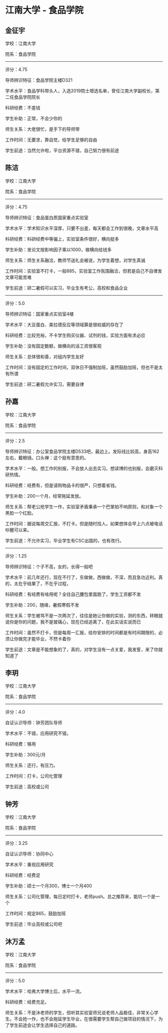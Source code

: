 # 江南大学 - 食品学院

## 金征宇

学校：江南大学

院系：食品学院

* * *

评分：4.75

导师辨识特征：食品学院主楼D321

学术水平：食品学科带头人，入选2019院士增选名单，曾任江南大学副校长，第二任食品学院院长

科研经费：不差钱

学生补助：正常，不会少你的

师生关系：大佬很忙，是手下的导师带

工作时间：无要求，靠自觉，给学生足够的自由

学生前途：当然允许啦，平台资源不错，自己努力很有前途

## 陈洁

学校：江南大学

院系：食品学院

* * *

评分：4.75

导师辨识特征：食品蛋白质国家重点实验室

学术水平：学术知识水平深厚，只要不出差，每天都会工作到很晚，文章水平高

科研经费：科研经费中等偏上，实验室条件很好，横向挺多

学生补助：发论文按影响因子乘以1000，做横向给钱多

师生关系：师生关系融洽，教师节送礼会被说，为学生着想，对学生真诚

工作时间：实验室不打卡，一般885，实验室工作氛围融洽，但若是自己不自律发文章可能苦难

学生前途：研二暑假可以实习，毕业生有考公，高校和食品企业

* * *

评分：5.0

导师辨识特征：国家重点实验室4楼

学术水平：大豆蛋白、美拉德反应等领域算是很权威的存在了

科研经费：比较充裕，不卡学生购买仪器、试剂的钱，实验方面有求必应

学生补助：没有固定数额，做横向的话工资很客观

师生关系：总体很和善，对组内学生友好

工作时间：没有固定的工作时间，双休日不强制加班，虽然鼓励加班，但也不是太有所谓

学生前途：研二暑假允许实习，需要自律

## 孙嘉

学校：江南大学

院系：食品学院

* * *

评分：2.5

导师辨识特征：办公室食品学院主楼D533吧，最边上。发际线比较高，身高162左右，戴眼镜。口头禅：这个挺有意思的。

学术水平：一般。想工作的别报，不会放人出去实习。想读博的也别报，会磨灭科研热情。

科研经费：经费有，但是请购物品卡的很严，只想着省钱。

学生补助：200一个月，经常拖延发放。

师生关系：帮老公抢学生一作，实验室矛盾秉承一个巴掌拍不响原则，和对象一个黑脸一个红脸。

工作时间：据说每周交汇报，不打卡。但是随时找人。如果想体会早上六点被电话吵醒可以来。

学生前途：不允许实习，毕业学生有CSC出国的，也有改行。

* * *

评分：1.25

导师辨识特征：个子不高，女的，长得一般吧

学术水平：前几年还行，现在不行了，东做做，西做做，不深，而且急功近利。真的，太在乎结果了，不在乎过程，

科研经费：有经费有啥用呢？全往自己腰包里面跑了，学生工资都不发

学生补助：200，随缘，暑假寒假不发

师生关系：学生被骂不是一次两次了，往往是她让你做的实验，测的东西，转眼就说你是你的问题，我不是玻璃心，现在已经逃离了，在此实话实说而已

工作时间：虽然不打卡，但是每周一汇报，给你安排的时间都是有时间期限的，必须让你做完才能毕业，不然卡着你

学生前途：文章是不能想象的了，真的，对学生没有一点关爱，我发誓，来了你就知道了

## 李玥

学校：江南大学

院系：食品学院

* * *

评分：4.0

自证认识导师：钟芳团队导师

学术水平：不错，应用研究不错。

科研经费：够用

学生补助：300元/月

师生关系：还行，有压力。

工作时间：打卡，公司化管理

学生前途：高校或公司

## 钟芳

学校：江南大学

院系：食品学院

* * *

评分：3.25

自证认识导师：协同中心

学术水平：重视应用研究

科研经费：经费足

学生补助：硕士一个月300，博士一个月400

师生关系：公司化管理，每日定时打卡，老师push。总之推荐来，能坑一个是一个

工作时间：规定865，鼓励加班

学生前途：毕业高校或公司吧

## 沐万孟

学校：江南大学

院系：食品学院

* * *

评分：5.0

学术水平：哈弗大学博士后，水平一流。

科研经费：经费充足。

师生关系：不是沐老师的学生，但听其实验室师兄说老师人品极佳，非常关心学生。不会抢一作，也不会拖延学生毕业，在很需要学生帮自己做项目的情况下，为了学生前途会让学生选择自己的道路。